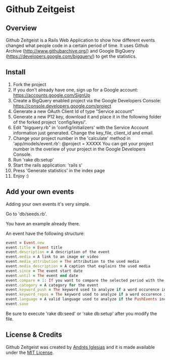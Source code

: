 # Github Zeitgeist


## Overview

Github Zeitgeist is a Rails Web Application to show how different events changed what people code in a certain period of time.
It uses Github Archive (http://www.githubarchive.org/) and Google BigQuery (https://developers.google.com/bigquery/) to get the statistics.


## Install

1. Fork the project
2. If you don't already have one, sign up for a Google account: https://accounts.google.com/SignUp
3. Create a BigQuery enabled project via the Google Developers Console: https://console.developers.google.com/project
4. Generate a new OAuth Client Id of type "Service account"
5. Generate a new P12 key, download it and place it in the following folder of the forked project 'config/keys/'.
6. Edit "bigquery.rb" in 'config/initializers' with the Service Account information just generated. Change the key_file, client_id and email.
7. Change your project number in the 'calculate' method in 'app/models/event.rb':
@project = XXXXX
You can get your project number in the overiew of your project in the Google Developers Console.
8. Run 'rake db:setup'
9. Start the rails application: 'rails s'
10. Press 'Generate statistics' in the index page
11. Enjoy :)

## Add your own events

Adding your own events it's very simple. 

Go to 'db/seeds.rb'. 

You have an example already there. 

An event have the following structure: 

```ruby
event = Event.new
event.title = Event title
event.description = A description of the event
event.media = A link to an image or video
event.media_attribution = The attribution to the used media
event.media_description = A caption that explains the used media
event.since = The event start date
event.until = The event end date
event.compare = 1: If you want to compare the selected period with the same period last month, 2: If you want to compare the selected dates with the same period last year
event.category = A category for the event
event.keyword_push = The keyword used to analyze if a word occurence increased in a certain period of time in PushEvents
event.keyword_repos = The keyword used to analyze if a word occurence increased in a certain period of time in new created repositories
event.language = A valid language used to analyze if the PushEvents increased for a certain language in a period of time.
event.save
```

Be sure to execute 'rake db:seed' or 'rake db:setup' after you modify the file. 

## License & Credits

Github Zeitgeist was created by [Andrés Iglesias](http://andresiglesias.net) and it is
made available under the [MIT License](https://github.com/andresiglesias/github-zeitgeist/blob/master/LICENCE).
